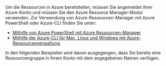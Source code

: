 
Um die Ressourcen in Azure bereitstellen, müssen Sie angemeldet Ihrer Azure-Konto und müssen Sie den Azure Resource Manager-Modul verwenden. Zur Verwendung von Azure-Ressourcen-Manager mit Azure PowerShell oder Azure-CLI finden Sie unter:

* [Mithilfe von Azure PowerShell mit Azure Ressourcen-Manager](../articles/azure-resource-manager/powershell-azure-resource-manager.md)
* [Mithilfe der Azure-CLI für Mac, Linux und Windows mit Azure-Ressourcenverwaltung](../articles/azure-resource-manager/xplat-cli-azure-resource-manager.md).

In den folgenden Beispielen wird davon ausgegangen, dass Sie bereits eine Ressourcengruppe in Ihrem Konto mit dem angegebenen Namen verfügen. 


